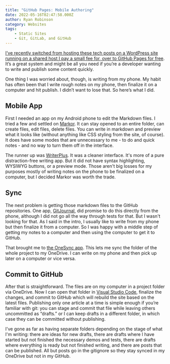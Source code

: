 ```yaml
---
title: "GitHub Pages: Mobile Authoring"
date: 2022-05-16T02:47:58.000Z
author: Ryan Robinson
category: Websites
tags:
    - Static Sites
    - Git, GitLab, and GitHub
---
```


[I’ve recently switched from hosting these tech posts on a WordPress site running on a shared host I pay a small fee for, over to GitHub Pages for free](/websites/github-pages/building-site/). It’s a great system and might be all you need if you’re a developer wanting to write and publish some content quickly.

One thing I was worried about, though, is writing from my phone. My habit has often been that I write rough notes on my phone, then finalize it on a computer and hit publish. I didn’t want to lose that. So here’s what I did.

## Mobile App 

First I needed an app on my Android phone to edit the Markdown files. I tried a few and settled on [Markor](https://play.google.com/store/apps/details?id=net.gsantner.markor&gl=US). It can stay opened to an entire folder, can create files, edit files, delete files. You can write in markdown and preview what it looks like (without anything like CSS styling from the site, of course). It does have some modes that are unnecessary to me - to do and quick notes - and no way to turn them off in the interface.

The runner up was [WriterPlus](https://play.google.com/store/apps/details?id=co.easy4u.writer&gl=US). It was a cleaner interface. It's more of a pure distraction-free writing app. But it did not have syntax highlighting, WYSIWYG buttons, or a preview mode. Those aren't big losses for my purposes mostly of writing notes on the phone to be finalized on a computer, but I decided Markor was worth the trade.

## Sync

The next problem is getting those markdown files to the GitHub repositories. One app, [GitJournal](https://play.google.com/store/apps/details?id=io.gitjournal.gitjournal&gl=US), did promise to do this directly from the phone, although I did not go all the way through tests for that. But I wasn't looking for that. As I said in the intro, I usually like to write from my phone but then finalize it from a computer. So I was happy with a middle step of getting my notes to a computer and then using the computer to get it to GitHub.

That brought me to [the OneSync app](https://play.google.com/store/apps/details?id=com.ttxapps.onesyncv2&gl=US). This lets me sync the folder of the whole project to my OneDrive. I can write on my phone and then pick up later on a computer or vice versa.

## Commit to GitHub

After that is straightforward. The files are on my computer in a project folder via OneDrive. Now I can open that folder in [Visual Studio Code](/tags/visual-studio-code/), finalize the changes, and commit to GitHub which will rebuild the site based on the latest files. Publishing only one article at a time is simple enough if you’re familiar with git: you can stage and commit that file while leaving others uncommitted as “drafts.” or I can keep drafts in a different folder, in which case they can be committed without publishing. 

I've gone as far as having separate folders depending on the stage of what I'm writing: there are ideas for new drafts, there are drafts where I have started but not finished the necessary demos and tests, there are drafts where everything is ready but not finished writing, and there are posts that can be published. All but posts go in the gitignore so they stay synced in my OneDrive but not in my GitHub.
